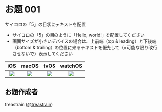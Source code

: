 # お題 001

サイコロの「5」の目状にテキストを配置

- サイコロの「5」の目のように「Hello, world!」を配置してください
- 画面サイズが小さいデバイスの場合は、上前端（top & leading）と下後端（bottom & trailing）の位置に来るテキストを優先して（=可能な限り改行させないで）表示してください

|iOS|macOS|tvOS|watchOS|
|:-:|:-:|:-:|:-:|
|![](Topic001_iOS)|![](Topic001_macOS)|![](Topic001_tvOS)|![](Topic001_watchOS)|

## お題作成者
treastrain ([@treastrain](https://twitter.com/treastrain))
